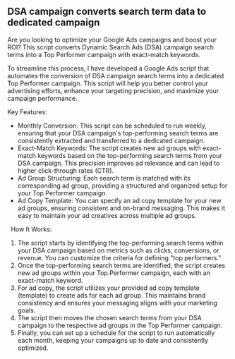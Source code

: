<h2><strong>DSA campaign converts search term data to dedicated campaign</strong></h2>
<p>Are you looking to optimize your Google Ads campaigns and boost your ROI? This script converts Dynamic Search Ads (DSA) campaign search terms into a Top Performer campaign with exact-match keywords.</p>

<p>To streamline this process, I have developed a Google Ads script that automates the conversion of DSA campaign search terms into a dedicated Top Performer campaign. This script will help you better control your advertising efforts, enhance your targeting precision, and maximize your campaign performance.</p>

Key Features:
<ul>
<li>Monthly Conversion: This script can be scheduled to run weekly, ensuring that your DSA campaign's top-performing search terms are consistently extracted and transferred to a dedicated campaign.</li>
<li>Exact-Match Keywords: The script creates new ad groups with exact-match keywords based on the top-performing search terms from your DSA campaign. This precision improves ad relevance and can lead to higher click-through rates (CTR).</li>
<li>Ad Group Structuring: Each search term is matched with its corresponding ad group, providing a structured and organized setup for your Top Performer campaign.</li>
<li>Ad Copy Template: You can specify an ad copy template for your new ad groups, ensuring consistent and on-brand messaging. This makes it easy to maintain your ad creatives across multiple ad groups.</li>
</ul>
&nbsp;
How It Works:
<ol>
<li>The script starts by identifying the top-performing search terms within your DSA campaign based on metrics such as clicks, conversions, or revenue. You can customize the criteria for defining "top performers."</li>
<li>Once the top-performing search terms are identified, the script creates new ad groups within your Top Performer campaign, each with an exact-match keyword.</li>
<li>For ad copy, the script utilizes your provided ad copy template (template) to create ads for each ad group. This maintains brand consistency and ensures your messaging aligns with your marketing goals.</li>
<li>The script then moves the chosen search terms from your DSA campaign to the respective ad groups in the Top Performer campaign.</li>
<li>Finally, you can set up a schedule for the script to run automatically each month, keeping your campaigns up to date and consistently optimized.</li>
</ol>
